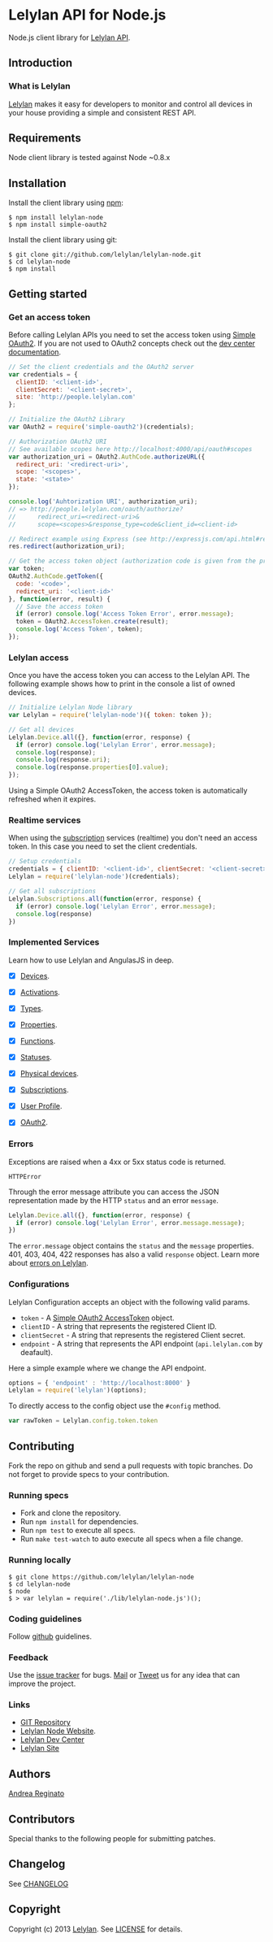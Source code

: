 # Lelylan API for Node.js

Node.js client library for [Lelylan API](http://dev.lelylan.com).


## Introduction

### What is Lelylan

[Lelylan](http://lelylan.com) makes it easy for developers to monitor and control all devices
in your house providing a simple and consistent REST API.


## Requirements

Node client library is tested against Node ~0.8.x


## Installation

Install the client library using [npm](http://npmjs.org/):

    $ npm install lelylan-node
    $ npm install simple-oauth2

Install the client library using git:

    $ git clone git://github.com/lelylan/lelylan-node.git
    $ cd lelylan-node
    $ npm install


## Getting started

### Get an access token

Before calling Lelylan APIs you need to set the access token using
[Simple OAuth2](https://github.com/andreareginato/simple-oauth2).
If you are not used to OAuth2 concepts check out the
[dev center documentation](http://dev.lelylan.com/api/oauth#language=node).

```javascript
// Set the client credentials and the OAuth2 server
var credentials = {
  clientID: '<client-id>',
  clientSecret: '<client-secret>',
  site: 'http://people.lelylan.com'
};

// Initialize the OAuth2 Library
var OAuth2 = require('simple-oauth2')(credentials);

// Authorization OAuth2 URI
// See available scopes here http://localhost:4000/api/oauth#scopes
var authorization_uri = OAuth2.AuthCode.authorizeURL({
  redirect_uri: '<redirect-uri>',
  scope: '<scopes>',
  state: '<state>'
});

console.log('Auhtorization URI', authorization_uri);
// => http://people.lelylan.com/oauth/authorize?
//      redirect_uri=<redirect-uri>&
//      scope=<scopes>&response_type=code&client_id=<client-id>

// Redirect example using Express (see http://expressjs.com/api.html#res.redirect)
res.redirect(authorization_uri);

// Get the access token object (authorization code is given from the previous step)
var token;
OAuth2.AuthCode.getToken({
  code: '<code>',
  redirect_uri: '<client-id>'
}, function(error, result) {
  // Save the access token
  if (error) console.log('Access Token Error', error.message);
  token = OAuth2.AccessToken.create(result);
  console.log('Access Token', token);
});
```

### Lelylan access

Once you have the access token you can access to the Lelylan API. The
following example shows how to print in the console a list of owned devices.

```javascript
// Initialize Lelylan Node library
var Lelylan = require('lelylan-node')({ token: token });

// Get all devices
Lelylan.Device.all({}, function(error, response) {
  if (error) console.log('Lelylan Error', error.message);
  console.log(response);
  console.log(response.uri);
  console.log(response.properties[0].value);
});
```

Using a Simple OAuth2 AccessToken, the access token is automatically refreshed when it expires.


### Realtime services

When using the [subscription](http://dev.lelylan.com/api/realtime#language=node) services (realtime)
you don't need an access token. In this case you need to set the client credentials.

```javascript
// Setup credentials
credentials = { clientID: '<client-id>', clientSecret: '<client-secret>' };
Lelylan = require('lelylan-node')(credentials);

// Get all subscriptions
Lelylan.Subscriptions.all(function(error, response) {
  if (error) console.log('Lelylan Error', error.message);
  console.log(response)
})
```

### Implemented Services

Learn how to use Lelylan and AngulasJS in deep.

- [x] [Devices](http://dev.lelylan.com/api/devices#angular).
- [x] [Activations](http://dev.lelylan.com/api/devices#angular).
- [x] [Types](http://dev.lelylan.com/api/types#angular).
- [x] [Properties](http://dev.lelylan.com/api/types/properties#angular).
- [x] [Functions](http://dev.lelylan.com/api/types/functions#angular).
- [x] [Statuses](http://dev.lelylan.com/api/types/statuses#angular).
- [x] [Physical devices](http://dev.lelylan.com/api/physicals#angular).
- [x] [Subscriptions](http://dev.lelylan.com/api/realtime#angular).
- [x] [User Profile](http://dev.lelylan.com/api/core#get-a-user-angular).
- [x] [OAuth2](http://dev.lelylan.com/api/oauth#implicit-grant-angular).


### Errors

Exceptions are raised when a 4xx or 5xx status code is returned.

    HTTPError

Through the error message attribute you can access the JSON representation
made by the HTTP `status` and an error `message`.

```javascript
Lelylan.Device.all({}, function(error, response) {
  if (error) console.log('Lelylan Error', error.message.message);
})
```

The `error.message` object contains the `status` and the `message` properties.
401, 403, 404, 422 responses has also a valid `response` object.
Learn more about [errors on Lelylan](http://dev.lelylan.com/api/core#errors).


### Configurations

Lelylan Configuration accepts an object with the following valid params.

* `token` - A [Simple OAuth2 AccessToken](http://andreareginato.github.com/simple-oauth2/#getting-started/access-token-object) object.
* `clientID` - A string that represents the registered Client ID.
* `clientSecret` - A string that represents the registered Client secret.
* `endpoint` - A string that represents the API endpoint (`api.lelylan.com` by deafault).

Here a simple example where we change the API endpoint.

```javascript
options = { 'endpoint' : 'http://localhost:8000' }
Lelylan = require('lelylan')(options);
```

To directly access to the config object use the `#config` method.

```javascript
var rawToken = Lelylan.config.token.token
```


## Contributing

Fork the repo on github and send a pull requests with topic branches. Do not forget to
provide specs to your contribution.


### Running specs

* Fork and clone the repository.
* Run `npm install` for dependencies.
* Run `npm test` to execute all specs.
* Run `make test-watch` to auto execute all specs when a file change.

### Running locally

```
$ git clone https://github.com/lelylan/lelylan-node
$ cd lelylan-node
$ node
$ > var lelylan = require('./lib/lelylan-node.js')();
```

### Coding guidelines

Follow [github](https://github.com/styleguide/) guidelines.


### Feedback

Use the [issue tracker](http://github.com/lelylan/lelylan-node/issues) for bugs.
[Mail](mailto:touch@lelylan.com) or [Tweet](http://twitter.com/lelylan) us for any idea that can improve the project.


### Links

* [GIT Repository](http://github.com/lelylan/lelylan-node)
* [Lelylan Node Website](http://lelylan.github.com/lelylan-node).
* [Lelylan Dev Center](http://dev.lelylan.com)
* [Lelylan Site](http://lelylan.com)


## Authors

[Andrea Reginato](http://twitter.com/andreareginato)


## Contributors

Special thanks to the following people for submitting patches.


## Changelog

See [CHANGELOG](https://github.com/lelylan/lelylan-node/blob/master/CHANGELOG.md)


## Copyright

Copyright (c) 2013 [Lelylan](http://lelylan.com).
See [LICENSE](https://github.com/lelylan/lelylan-node/blob/master/LICENSE.md) for details.
